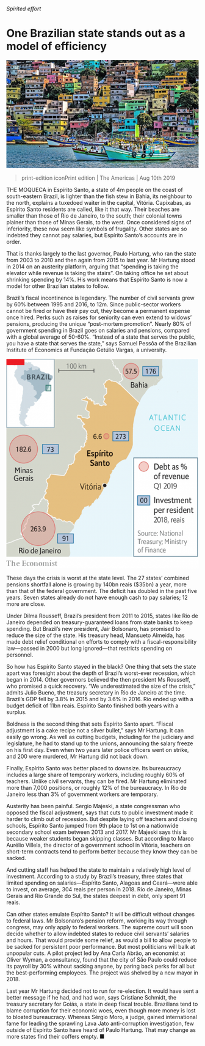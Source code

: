 ###### Spirited effort

# One Brazilian state stands out as a model of efficiency 

![image](images/20190810_AMP001_0.jpg) 

> print-edition iconPrint edition | The Americas | Aug 10th 2019 

THE MOQUECA in Espírito Santo, a state of 4m people on the coast of south-eastern Brazil, is lighter than the fish stew in Bahia, its neighbour to the north, explains a tuxedoed waiter in the capital, Vitória. Capixabas, as Espírito Santo residents are called, like it that way. Their beaches are smaller than those of Rio de Janeiro, to the south; their colonial towns plainer than those of Minas Gerais, to the west. Once considered signs of inferiority, these now seem like symbols of frugality. Other states are so indebted they cannot pay salaries, but Espírito Santo’s accounts are in order. 

That is thanks largely to the last governor, Paulo Hartung, who ran the state from 2003 to 2010 and then again from 2015 to last year. Mr Hartung stood in 2014 on an austerity platform, arguing that “spending is taking the elevator while revenue is taking the stairs”. On taking office he set about shrinking spending by 14%. His work means that Espírito Santo is now a model for other Brazilian states to follow. 

Brazil’s fiscal incontinence is legendary. The number of civil servants grew by 60% between 1995 and 2016, to 12m. Since public-sector workers cannot be fired or have their pay cut, they become a permanent expense once hired. Perks such as raises for seniority can even extend to widows’ pensions, producing the unique “post-mortem promotion”. Nearly 80% of government spending in Brazil goes on salaries and pensions, compared with a global average of 50-60%. “Instead of a state that serves the public, you have a state that serves the state,” says Samuel Pessôa of the Brazilian Institute of Economics at Fundação Getúlio Vargas, a university. 

![image](images/20190810_AMM919.png) 

These days the crisis is worst at the state level. The 27 states’ combined pensions shortfall alone is growing by 140bn reais ($35bn) a year, more than that of the federal government. The deficit has doubled in the past five years. Seven states already do not have enough cash to pay salaries; 12 more are close. 

Under Dilma Rousseff, Brazil’s president from 2011 to 2015, states like Rio de Janeiro depended on treasury-guaranteed loans from state banks to keep spending. But Brazil’s new president, Jair Bolsonaro, has promised to reduce the size of the state. His treasury head, Mansueto Almeida, has made debt relief conditional on efforts to comply with a fiscal-responsibility law—passed in 2000 but long ignored—that restricts spending on personnel. 

So how has Espírito Santo stayed in the black? One thing that sets the state apart was foresight about the depth of Brazil’s worst-ever recession, which began in 2014. Other governors believed the then president Ms Rousseff, who promised a quick recovery. “We underestimated the size of the crisis,” admits Julio Bueno, the treasury secretary in Rio de Janeiro at the time. Brazil’s GDP fell by 3.8% in 2015 and by 3.6% in 2016. Rio ended up with a budget deficit of 11bn reais. Espírito Santo finished both years with a surplus. 

Boldness is the second thing that sets Espírito Santo apart. “Fiscal adjustment is a cake recipe not a silver bullet,” says Mr Hartung. It can easily go wrong. As well as cutting budgets, including for the judiciary and legislature, he had to stand up to the unions, announcing the salary freeze on his first day. Even when two years later police officers went on strike, and 200 were murdered, Mr Hartung did not back down. 

Finally, Espírito Santo was better placed to downsize. Its bureaucracy includes a large share of temporary workers, including roughly 60% of teachers. Unlike civil servants, they can be fired. Mr Hartung eliminated more than 7,000 positions, or roughly 12% of the bureaucracy. In Rio de Janeiro less than 3% of government workers are temporary. 

Austerity has been painful. Sergio Majeski, a state congressman who opposed the fiscal adjustment, says that cuts to public investment made it harder to climb out of recession. But despite laying off teachers and closing schools, Espírito Santo jumped from 9th place to 1st on a nationwide secondary school exam between 2013 and 2017. Mr Majeski says this is because weaker students began skipping classes. But according to Marco Aurélio Villela, the director of a government school in Vitória, teachers on short-term contracts tend to perform better because they know they can be sacked. 

And cutting staff has helped the state to maintain a relatively high level of investment. According to a study by Brazil’s treasury, three states that limited spending on salaries—Espírito Santo, Alagoas and Ceará—were able to invest, on average, 304 reais per person in 2018. Rio de Janeiro, Minas Gerais and Rio Grande do Sul, the states deepest in debt, only spent 91 reais. 

Can other states emulate Espírito Santo? It will be difficult without changes to federal laws. Mr Bolsonaro’s pension reform, working its way through congress, may only apply to federal workers. The supreme court will soon decide whether to allow indebted states to reduce civil servants’ salaries and hours. That would provide some relief, as would a bill to allow people to be sacked for persistent poor performance. But most politicians will balk at unpopular cuts. A pilot project led by Ana Carla Abrão, an economist at Oliver Wyman, a consultancy, found that the city of São Paulo could reduce its payroll by 30% without sacking anyone, by paring back perks for all but the best-performing employees. The project was shelved by a new mayor in 2018. 

Last year Mr Hartung decided not to run for re-election. It would have sent a better message if he had, and had won, says Cristiane Schmidt, the treasury secretary for Goiás, a state in deep fiscal trouble. Brazilians tend to blame corruption for their economic woes, even though more money is lost to bloated bureaucracy. Whereas Sérgio Moro, a judge, gained international fame for leading the sprawling Lava Jato anti-corruption investigation, few outside of Espírito Santo have heard of Paulo Hartung. That may change as more states find their coffers empty. ■ 

